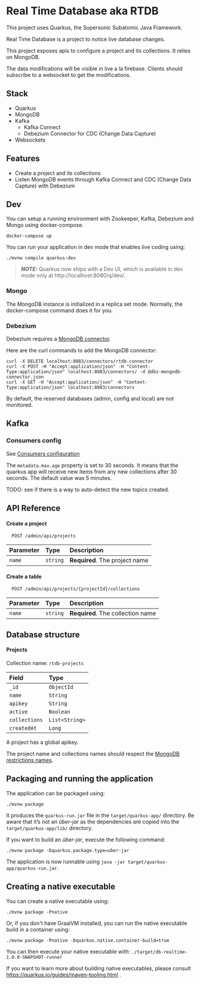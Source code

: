 # Real Time Database aka RTDB

This project uses Quarkus, the Supersonic Subatomic Java Framework.

Real Time Database is a project to notice live database changes.

This project exposes apis to configure a project and its collections. It relies on MongoDB.

The data modifications will be visible in live a la firebase. Clients should subscribe to a websocket to get the
modifications.

## Stack

- Quarkus
- MongoDB
- Kafka
  - Kafka Connect
  - Debezium Connector for CDC (Change Data Capture)
- Websockets

## Features

- Create a project and its collections
- Listen MongoDB events through Kafka Connect and CDC (Change Data Capture) with Debezium

## Dev

You can setup a running environment with Zookeeper, Kafka, Debezium and Mongo using docker-compose.

```shell script
docker-compose up
```

You can run your application in dev mode that enables live coding using:
```shell script
./mvnw compile quarkus:dev
```

> **_NOTE:_**  Quarkus now ships with a Dev UI, which is available in dev mode only at http://localhost:8080/q/dev/.

### Mongo

The MongoDB instance is initialized in a replica set mode. Normally, the docker-compose command does it for you.

### Debezium

Debezium requires a [MongoDB connector](dbz-mongodb-connector.json).

Here are the curl commands to add the MongoDB connector:

```shell script
curl -X DELETE localhost:8083/connectors/rtdb-connector
curl -X POST -H "Accept:application/json" -H "Content-Type:application/json" localhost:8083/connectors/ -d @dbz-mongodb-connector.json
curl -X GET -H "Accept:application/json" -H "Content-Type:application/json" localhost:8083/connectors
```

By default, the reserved databases (admin, config and local) are not monitored.

## Kafka

### Consumers config

See [Consumers configuration](https://kafka.apache.org/documentation/#consumerconfigs)

The `metadata.max.age` property is set to 30 seconds. It means that the quarkus app will receive new items
from any new collections after 30 seconds. The default value was 5 minutes.

TODO: see if there is a way to auto-detect the new topics created.

## API Reference

#### Create a project

```http
  POST /admin/api/projects
```

| Parameter | Type     | Description                |
| :-------- | :------- | :------------------------- |
| `name` | `string` | **Required**. The project name |

#### Create a table

```http
  POST /admin/api/projects/{projectId}/collections
```

| Parameter | Type     | Description                       |
| :-------- | :------- | :-------------------------------- |
| `name`      | `string` | **Required**. The collection name |

## Database structure

#### Projects

Collection name: `rtdb-projects`

| Field         | Type            |
| :--------     | :-------        |
| `_id`         | `ObjectId`      |
| `name`        | `String`        |
| `apikey`      | `String`        |
| `active`      | `Boolean`       |
| `collections` | `List<String>`  |
| `createdAt`   | `Long`          |

A project has a global apikey.

The project name and collections names should respect
the [MongoDB restrictions names](https://docs.mongodb.com/manual/reference/limits/#std-label-restrictions-on-db-names).

## Packaging and running the application

The application can be packaged using:

```shell script
./mvnw package
```

It produces the `quarkus-run.jar` file in the `target/quarkus-app/` directory. Be aware that it’s not an _über-jar_ as
the dependencies are copied into the `target/quarkus-app/lib/` directory.

If you want to build an _über-jar_, execute the following command:

```shell script
./mvnw package -Dquarkus.package.type=uber-jar
```

The application is now runnable using `java -jar target/quarkus-app/quarkus-run.jar`.

## Creating a native executable

You can create a native executable using:

```shell script
./mvnw package -Pnative
```

Or, if you don't have GraalVM installed, you can run the native executable build in a container using:

```shell script
./mvnw package -Pnative -Dquarkus.native.container-build=true
```

You can then execute your native executable with: `./target/db-realtime-1.0.0-SNAPSHOT-runner`

If you want to learn more about building native executables, please consult https://quarkus.io/guides/maven-tooling.html
.
